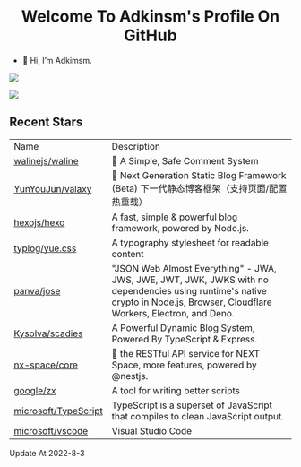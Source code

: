<h1 align="center">Welcome To Adkinsm's Profile On GitHub</h1>

- 👋 Hi, I’m Adkimsm.

![](https://github-readme-stats.vercel.app/api?username=adkimsm&show_icons=true&count_private=true&hide=prs&theme=default_repocard)

![](https://github-readme-stats.vercel.app/api/top-langs/?username=adkimsm&layout=compact)

## Recent Stars

<table>
  <tr>
    <td>Name</td>
    <td>Description</td>
  </tr>
  
  <tr>
    <td><a href=https://github.com/walinejs/waline>walinejs/waline</a></td>
    <td>💬 A Simple, Safe Comment System</td>
  </tr>
  <tr>
    <td><a href=https://github.com/YunYouJun/valaxy>YunYouJun/valaxy</a></td>
    <td>🌌 Next Generation Static Blog Framework (Beta) 下一代静态博客框架（支持页面/配置热重载）</td>
  </tr>
  <tr>
    <td><a href=https://github.com/hexojs/hexo>hexojs/hexo</a></td>
    <td>A fast, simple & powerful blog framework, powered by Node.js.</td>
  </tr>
  <tr>
    <td><a href=https://github.com/typlog/yue.css>typlog/yue.css</a></td>
    <td>A typography stylesheet for readable content</td>
  </tr>
  <tr>
    <td><a href=https://github.com/panva/jose>panva/jose</a></td>
    <td>"JSON Web Almost Everything" - JWA, JWS, JWE, JWT, JWK, JWKS with no dependencies using runtime's native crypto in Node.js, Browser, Cloudflare Workers, Electron, and Deno.</td>
  </tr>
  <tr>
    <td><a href=https://github.com/Kysolva/scadies>Kysolva/scadies</a></td>
    <td>A Powerful Dynamic Blog System, Powered By TypeScript & Express.</td>
  </tr>
  <tr>
    <td><a href=https://github.com/nx-space/core>nx-space/core</a></td>
    <td>🥳 the RESTful API service for NEXT Space, more features, powered by @nestjs.</td>
  </tr>
  <tr>
    <td><a href=https://github.com/google/zx>google/zx</a></td>
    <td>A tool for writing better scripts</td>
  </tr>
  <tr>
    <td><a href=https://github.com/microsoft/TypeScript>microsoft/TypeScript</a></td>
    <td>TypeScript is a superset of JavaScript that compiles to clean JavaScript output.</td>
  </tr>
  <tr>
    <td><a href=https://github.com/microsoft/vscode>microsoft/vscode</a></td>
    <td>Visual Studio Code</td>
  </tr>
</table>

Update At 2022-8-3
